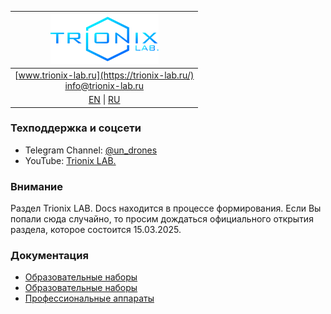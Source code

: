 | ![logo](/logo_nav.png) |
| :---: |
| [www.trionix-lab.ru](https://trionix-lab.ru/) <br/> [info@trionix-lab.ru](mailto:info@trionix-lab.ru) |
| [EN](/README.md) \| [RU](/README_RU.md) |

### Техподдержка и соцсети
* Telegram Channel: [@un_drones](https://t.me/un_drones)
* YouTube: [Trionix LAB.](https://www.youtube.com/@trionixlab)

### Внимание

Раздел Trionix LAB. Docs находится в процессе формирования. Если Вы попали сюда случайно, то просим дождаться официального открытия раздела, которое состоится 15.03.2025.

### Документация
<!-- * [Образовательные наборы](/documentation/kids/kids_RU.md) -->
* [Образовательные наборы](/documentation/kids/trionix_RU.md)
* [Образовательные наборы](/documentation/projects/trionix_RU.md)
* [Профессиональные аппараты](/documentation/kids/kids_RU.md)

